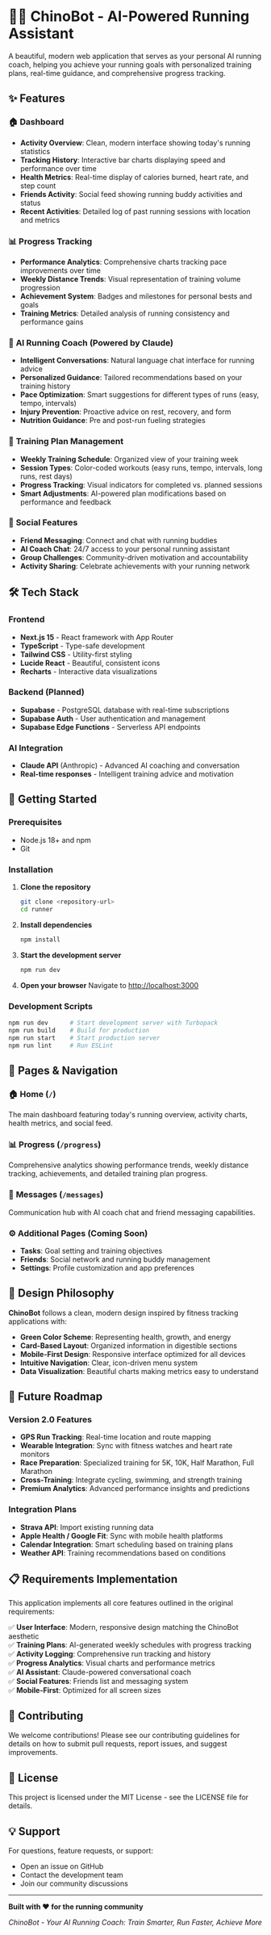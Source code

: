 # 🏃‍♂️ ChinoBot - AI-Powered Running Assistant

A beautiful, modern web application that serves as your personal AI running coach, helping you achieve your running goals with personalized training plans, real-time guidance, and comprehensive progress tracking.

## ✨ Features

### 🏠 **Dashboard**

- **Activity Overview**: Clean, modern interface showing today's running statistics
- **Tracking History**: Interactive bar charts displaying speed and performance over time
- **Health Metrics**: Real-time display of calories burned, heart rate, and step count
- **Friends Activity**: Social feed showing running buddy activities and status
- **Recent Activities**: Detailed log of past running sessions with location and metrics

### 📊 **Progress Tracking**

- **Performance Analytics**: Comprehensive charts tracking pace improvements over time
- **Weekly Distance Trends**: Visual representation of training volume progression
- **Achievement System**: Badges and milestones for personal bests and goals
- **Training Metrics**: Detailed analysis of running consistency and performance gains

### 🤖 **AI Running Coach** (Powered by Claude)

- **Intelligent Conversations**: Natural language chat interface for running advice
- **Personalized Guidance**: Tailored recommendations based on your training history
- **Pace Optimization**: Smart suggestions for different types of runs (easy, tempo, intervals)
- **Injury Prevention**: Proactive advice on rest, recovery, and form
- **Nutrition Guidance**: Pre and post-run fueling strategies

### 📅 **Training Plan Management**

- **Weekly Training Schedule**: Organized view of your training week
- **Session Types**: Color-coded workouts (easy runs, tempo, intervals, long runs, rest days)
- **Progress Tracking**: Visual indicators for completed vs. planned sessions
- **Smart Adjustments**: AI-powered plan modifications based on performance and feedback

### 💬 **Social Features**

- **Friend Messaging**: Connect and chat with running buddies
- **AI Coach Chat**: 24/7 access to your personal running assistant
- **Group Challenges**: Community-driven motivation and accountability
- **Activity Sharing**: Celebrate achievements with your running network

## 🛠 Tech Stack

### Frontend

- **Next.js 15** - React framework with App Router
- **TypeScript** - Type-safe development
- **Tailwind CSS** - Utility-first styling
- **Lucide React** - Beautiful, consistent icons
- **Recharts** - Interactive data visualizations

### Backend (Planned)

- **Supabase** - PostgreSQL database with real-time subscriptions
- **Supabase Auth** - User authentication and management
- **Supabase Edge Functions** - Serverless API endpoints

### AI Integration

- **Claude API** (Anthropic) - Advanced AI coaching and conversation
- **Real-time responses** - Intelligent training advice and motivation

## 🚀 Getting Started

### Prerequisites

- Node.js 18+ and npm
- Git

### Installation

1. **Clone the repository**

   ```bash
   git clone <repository-url>
   cd runner
   ```

2. **Install dependencies**

   ```bash
   npm install
   ```

3. **Start the development server**

   ```bash
   npm run dev
   ```

4. **Open your browser**
   Navigate to [http://localhost:3000](http://localhost:3000)

### Development Scripts

```bash
npm run dev      # Start development server with Turbopack
npm run build    # Build for production
npm run start    # Start production server
npm run lint     # Run ESLint
```

## 📱 Pages & Navigation

### 🏠 **Home** (`/`)

The main dashboard featuring today's running overview, activity charts, health metrics, and social feed.

### 📊 **Progress** (`/progress`)

Comprehensive analytics showing performance trends, weekly distance tracking, achievements, and detailed training plan progress.

### 💬 **Messages** (`/messages`)

Communication hub with AI coach chat and friend messaging capabilities.

### ⚙️ **Additional Pages** (Coming Soon)

- **Tasks**: Goal setting and training objectives
- **Friends**: Social network and running buddy management
- **Settings**: Profile customization and app preferences

## 🎨 Design Philosophy

**ChinoBot** follows a clean, modern design inspired by fitness tracking applications with:

- **Green Color Scheme**: Representing health, growth, and energy
- **Card-Based Layout**: Organized information in digestible sections
- **Mobile-First Design**: Responsive interface optimized for all devices
- **Intuitive Navigation**: Clear, icon-driven menu system
- **Data Visualization**: Beautiful charts making metrics easy to understand

## 🔮 Future Roadmap

### Version 2.0 Features

- **GPS Run Tracking**: Real-time location and route mapping
- **Wearable Integration**: Sync with fitness watches and heart rate monitors
- **Race Preparation**: Specialized training for 5K, 10K, Half Marathon, Full Marathon
- **Cross-Training**: Integrate cycling, swimming, and strength training
- **Premium Analytics**: Advanced performance insights and predictions

### Integration Plans

- **Strava API**: Import existing running data
- **Apple Health / Google Fit**: Sync with mobile health platforms
- **Calendar Integration**: Smart scheduling based on training plans
- **Weather API**: Training recommendations based on conditions

## 📋 Requirements Implementation

This application implements all core features outlined in the original requirements:

✅ **User Interface**: Modern, responsive design matching the ChinoBot aesthetic  
✅ **Training Plans**: AI-generated weekly schedules with progress tracking  
✅ **Activity Logging**: Comprehensive run tracking and history  
✅ **Progress Analytics**: Visual charts and performance metrics  
✅ **AI Assistant**: Claude-powered conversational coach  
✅ **Social Features**: Friends list and messaging system  
✅ **Mobile-First**: Optimized for all screen sizes

## 🤝 Contributing

We welcome contributions! Please see our contributing guidelines for details on how to submit pull requests, report issues, and suggest improvements.

## 📄 License

This project is licensed under the MIT License - see the LICENSE file for details.

## 💡 Support

For questions, feature requests, or support:

- Open an issue on GitHub
- Contact the development team
- Join our community discussions

---

**Built with ❤️ for the running community**

_ChinoBot - Your AI Running Coach: Train Smarter, Run Faster, Achieve More_
